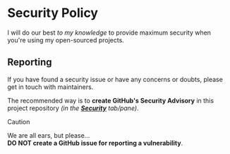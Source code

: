# Security Policy

I will do our best _to my knowledge_ to provide maximum security when you're
using my open-sourced projects.

## Reporting

If you have found a security issue or have any concerns or doubts,
please get in touch with maintainers.

The recommended way is to **create GitHub's Security Advisory** in this project repository
  _(in the **[Security](https://github.com/xeho91/svelte-ast-print/security)** tab/pane)_.

> [!CAUTION]
> We are all ears, but please...\
> **DO NOT create a GitHub issue for reporting a vulnerability**.
